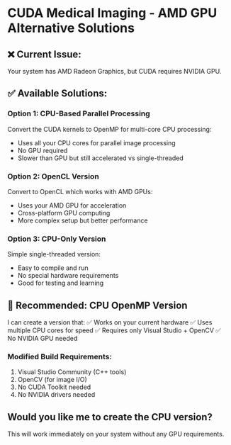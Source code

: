 # CUDA Medical Imaging - AMD GPU Alternative Solutions

## ❌ Current Issue:
Your system has AMD Radeon Graphics, but CUDA requires NVIDIA GPU.

## ✅ Available Solutions:

### Option 1: CPU-Based Parallel Processing
Convert the CUDA kernels to OpenMP for multi-core CPU processing:
- Uses all your CPU cores for parallel image processing
- No GPU required
- Slower than GPU but still accelerated vs single-threaded

### Option 2: OpenCL Version  
Convert to OpenCL which works with AMD GPUs:
- Uses your AMD GPU for acceleration
- Cross-platform GPU computing
- More complex setup but better performance

### Option 3: CPU-Only Version
Simple single-threaded version:
- Easy to compile and run
- No special hardware requirements
- Good for testing and learning

## 🚀 Recommended: CPU OpenMP Version

I can create a version that:
✅ Works on your current hardware
✅ Uses multiple CPU cores for speed
✅ Requires only Visual Studio + OpenCV
✅ No NVIDIA GPU needed

### Modified Build Requirements:
1. Visual Studio Community (C++ tools)
2. OpenCV (for image I/O)
3. No CUDA Toolkit needed
4. No NVIDIA drivers needed

## Would you like me to create the CPU version?
This will work immediately on your system without any GPU requirements.
